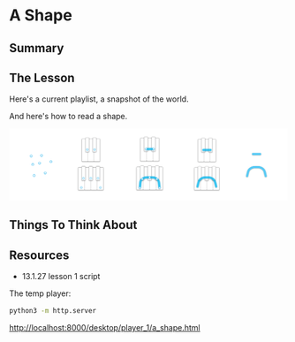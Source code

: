 # A Shape

## Summary



## The Lesson

Here's a current playlist, a snapshot of the world.

And here's how to read a shape.

![dots to shape](/media/21.3.7%20dots_to_shape.png)


## Things To Think About



## Resources

- 13.1.27 lesson 1 script

The temp player:
```bash
python3 -m http.server
```
[http://localhost:8000/desktop/player_1/a_shape.html](http://localhost:8000/david_local/development_local/Method-Sketch/media/temp_player/a_shape.html)
